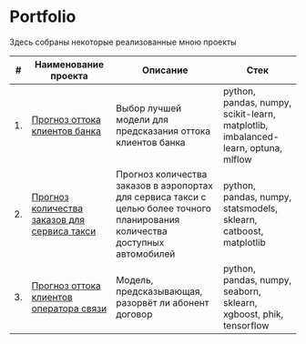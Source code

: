 # Portfolio

Здесь собраны некоторые реализованные мною проекты

| #    | Наименование проекта                | Описание                                                     | Стек                                                         |
| ---- | ------------------------------------------------------------ | ------------------------------------------------------------ | ------------------------------------------------------------ |
| 1.   | [Прогноз оттока клиентов банка](https://github.com/elenasobolevamsc/Yandex_Practicum_Projects/tree/main/Bank_Churn_Prediction) | Выбор лучшей модели для предсказания оттока клиентов банка | python, pandas, numpy, scikit-learn, matplotlib, imbalanced-learn, optuna, mlflow       |
| 2.   | [Прогноз количества заказов для сервиса такси](https://github.com/elenasobolevamsc/Yandex_Practicum_Projects/tree/main/Taxi_Time_Series) | Прогноз количества заказов в аэропортах <br/>для сервиса такси с целью более точного планирования количества доступных <br/>автомобилей | python, pandas, numpy, statsmodels, sklearn, catboost, matplotlib |
| 3.   | [Прогноз оттока клиентов оператора связи](https://github.com/elenasobolevamsc/Yandex_Practicum_Projects/tree/main/Churn_Prediction) | Модель, предсказывающая, разорвёт ли абонент договор | python, pandas, numpy, seaborn, sklearn, xgboost, phik, tensorflow |
